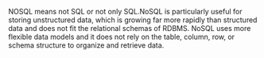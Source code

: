 NOSQL means not SQL or not only SQL.NoSQL is particularly useful for storing unstructured data, which is growing far more rapidly than structured data and does not fit the relational schemas of RDBMS. NoSQL uses more flexible data models and it does not rely on the table, column, row, or schema structure to organize and retrieve data.
